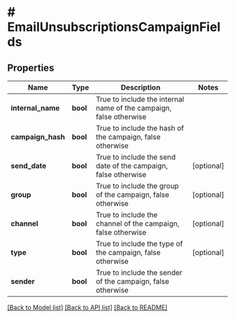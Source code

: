 # # EmailUnsubscriptionsCampaignFields

## Properties

Name | Type | Description | Notes
------------ | ------------- | ------------- | -------------
**internal_name** | **bool** | True to include the internal name of the campaign, false otherwise |
**campaign_hash** | **bool** | True to include the hash of the campaign, false otherwise |
**send_date** | **bool** | True to include the send date of the campaign, false otherwise | [optional]
**group** | **bool** | True to include the group of the campaign, false otherwise | [optional]
**channel** | **bool** | True to include the channel of the campaign, false otherwise | [optional]
**type** | **bool** | True to include the type of the campaign, false otherwise | [optional]
**sender** | **bool** | True to include the sender of the campaign, false otherwise |

[[Back to Model list]](../../README.md#models) [[Back to API list]](../../README.md#endpoints) [[Back to README]](../../README.md)
